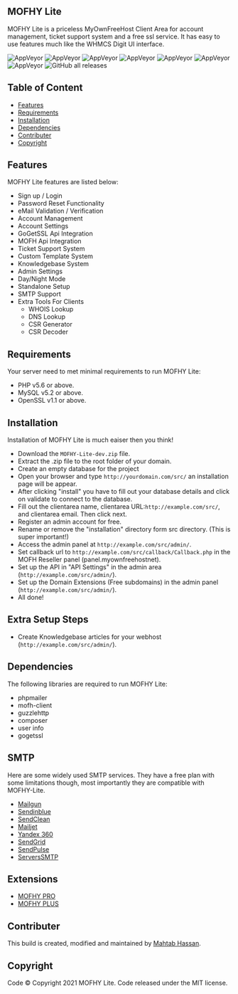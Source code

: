 ## MOFHY Lite
MOFHY Lite is a priceless MyOwnFreeHost Client Area for account management, ticket support system and a free ssl service. It has easy to use features much like the WHMCS Digit UI interface. 

![AppVeyor](https://img.shields.io/badge/Licence-MIT-lightgrey)
![AppVeyor](https://img.shields.io/badge/Version-v1.0.5-lightgrey)
![AppVeyor](https://img.shields.io/badge/Build-passed-lightgreen)
![AppVeyor](https://img.shields.io/badge/Dependencies-php-lightgrey)
![AppVeyor](https://img.shields.io/badge/Dependencies-mysql-lightgrey)
![AppVeyor](https://img.shields.io/badge/Interface-Digit-lightgrey)
![AppVeyor](https://img.shields.io/badge/Dependencies-Active-lightgrey) 
 ![GitHub all releases](https://img.shields.io/github/downloads/NXTS-Developers/MOFHY-Lite/total?style=plastic)

## Table of Content 
- [Features](#features)
- [Requirements](#requirements) 
- [Installation](#installation)
- [Dependencies](#dependencies)
- [Contributer](#contributer)
- [Copyright](#copyright)

## Features
MOFHY Lite features are listed below:
- Sign up / Login 
- Password Reset Functionality
- eMail Validation / Verification 
- Account Management 
- Account Settings 
- GoGetSSL Api Integration 
- MOFH Api Integration 
- Ticket Support System 
- Custom Template System 
- Knowledgebase System
- Admin Settings
- Day/Night Mode
- Standalone Setup 
- SMTP Support 
- Extra Tools For Clients
  - WHOIS Lookup
  - DNS Lookup
  - CSR Generator
  - CSR Decoder

## Requirements
Your server need to met minimal requirements to run MOFHY Lite:
- PHP v5.6 or above.
- MySQL v5.2 or above.
- OpenSSL v1.1 or above. 

## Installation 
Installation of MOFHY Lite is much eaiser then you think!
- Download the ```MOFHY-Lite-dev.zip``` file. 
- Extract the .zip file to the root folder of your domain. 
- Create an empty database for the project
- Open your browser and type ```http://yourdomain.com/src/``` an installation page will be appear. 
- After clicking "install" you have to fill out your database details and click on validate to connect to the database. 
- Fill out the clientarea name, clientarea URL:```http://example.com/src/```, and clientarea email. Then click next. 
- Register an admin account for free. 
- Rename or remove the "installation" directory form src directory. (This is super important!)
- Access the admin panel at ```http://example.com/src/admin/```. 
- Set callback url to ```http://example.com/src/callback/Callback.php``` in the MOFH Reseller panel (panel.myownfreehostnet).
- Set up the API in "API Settings" in the admin area (```http://example.com/src/admin/```).
- Set up the Domain Extensions (Free subdomains) in the admin panel (```http://example.com/src/admin/```).
- All done! 

## Extra Setup Steps
- Create Knowledgebase articles for your webhost (```http://example.com/src/admin/```).

## Dependencies
The following libraries are required to run MOFHY Lite:
- phpmailer
- mofh-client
- guzzlehttp
- composer
- user info
- gogetssl

## SMTP
Here are some widely used SMTP services. They have a free plan with some limitations though, most importantly they are compatible with MOFHY-Lite.
- [Mailgun](https://www.mailgun.com/)
- [Sendinblue](https://sendinblue.com/)
- [SendClean](https://sendclean.com/)
- [Mailjet](https://mailjet.com/)
- [Yandex 360](https://360.yandex.com)
- [SendGrid](https://sendgrid.com/free/)
- [SendPulse](https://sendpulse.com/features/smtp)
- [ServersSMTP](https://serversmtp.com/get-free-emails/)

## Extensions
- [MOFHY PRO](https://getmofhy.eu.org)
- [MOFHY PLUS](https://mofhyplus.rf.gd)

## Contributer
This build is created, modified and maintained by [Mahtab Hassan](https://github.com/mahtab2003).

## Copyright
Code ©️ Copyright 2021 MOFHY Lite. Code released under the MIT license.
